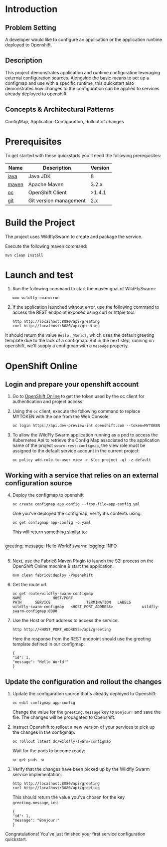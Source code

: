 # Introduction

## Problem Setting

A developer would like to configure an application or the application runtime deployed to Openshift.

## Description

This project demonstrates application and runtime configuration leveraging external configuration sources. Alongside the basic means to set up a configmap and use with a specific runtime, this quickstart also demonstrates how changes to the configuration can be applied to services already deployed to openshift.

## Concepts & Architectural Patterns

ConfigMap, Application Configuration, Rollout of changes

# Prerequisites

To get started with these quickstarts you'll need the following prerequisites:

Name | Description | Version
--- | --- | ---
[java][1] | Java JDK | 8
[maven][2] | Apache Maven | 3.2.x
[oc][3] | OpenShift Client | >1.4.1
[git][4] | Git version management | 2.x

[1]: http://www.oracle.com/technetwork/java/javase/downloads/
[2]: https://maven.apache.org/download.cgi?Preferred=ftp://mirror.reverse.net/pub/apache/
[3]: https://docs.openshift.com/enterprise/3.2/cli_reference/get_started_cli.html
[4]: https://git-scm.com/book/en/v2/Getting-Started-Installing-Git

# Build the Project

The project uses WildflySwarm to create and package the service.

Execute the following maven command:

```
mvn clean install
```

# Launch and test

1. Run the following command to start the maven goal of WildFlySwarm:

    ```
    mvn wildfly-swarm:run
    ```

1. If the application launched without error, use the following command to access the REST endpoint exposed using curl or httpie tool:

    ```
    http http://localhost:8080/api/greeting
    curl http://localhost:8080/api/greeting
    ```

  It should return the value `Hello, World!`, which uses the default greeting template due to the lack of a configmap.
  But in the next step, running on openshift, we'll supply a configmap with a `message` property.

# OpenShift Online

## Login and prepare your openshift account

1. Go to [OpenShift Online](https://console.dev-preview-int.openshift.com/console/command-line) to get the token used by the oc client for authentication and project access.

2. Using the `oc` client, execute the following command to replace MYTOKEN with the one from the Web Console:

    ```
    oc login https://api.dev-preview-int.openshift.com --token=MYTOKEN
    ```
3. To allow the WildFly Swarm application running as a pod to access the Kubernetes Api to retrieve the Config Map associated to the application name of the project `swarm-rest-configmap`,
   the view role must be assigned to the default service account in the current project:

    ```
    oc policy add-role-to-user view -n $(oc project -q) -z default
    ```      

## Working with a service that relies on an external configuration source

4. Deploy the configmap to openshift

	```
	oc create configmap app-config --from-file=app-config.yml		
	```

	One you've deployed the configmap, verify it's contents using:

	```
	oc get configmap app-config -o yaml
	```

	This will return something similar to:  

	```
  greeting:
    message: Hello World!
  swarm:
    logging: INFO    
	```

5. Next, use the Fabric8 Maven Plugin to launch the S2I process on the OpenShift Online machine & start the application.

    ```
    mvn clean fabric8:deploy -Popenshift
    ```

6. Get the route url.

    ```
    oc get route/wildfly-swarm-configmap
    NAME              HOST/PORT                                          PATH      SERVICE                TERMINATION   LABELS
    wildfly-swarm-configmap   <HOST_PORT_ADDRESS>             wildfly-swarm-configmap:8080
    ```

7. Use the Host or Port address to access the service.

    ```
    http http://<HOST_PORT_ADDRESS>/api/greeting    
    ```

    Here the response from the REST endpoint should use the greeting template defined in our configmap:

    ```
    {
    "id": 1,
    "message": "Hello World!"
	}
    ```

## Update the configuration and rollout the changes

1. Update the configuration source that's already deployed to Openshift:

	```
	oc edit configmap app-config
	```

	Change the value for the `greeting.message` key to `Bonjour!` and save the file. The changes will be propagated to Openshift.

2. Instruct Openshift to rollout a new version of your services to pick up the changes in the configmap:

	```
	oc rollout latest dc/wildfly-swarm-configmap

	```

	Wait for the pods to become ready:

	```
	oc get pods -w
	```

3. Verify that the changes have been picked up by the Wildfly Swarm service implementation:
	```
	http http://localhost:8080/api/greeting
    curl http://localhost:8080/api/greeting
	```
	This should return the value you've chosen for the key `greeting.message`, i.e.:

	```
	{
    "id": 1,
    "message": "Bonjour!"
	}
	```

Congratulations! You've just finished your first service configuration quickstart.
